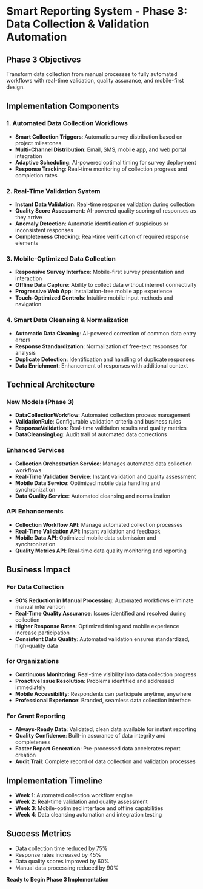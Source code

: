 # Smart Reporting System - Phase 3: Data Collection & Validation Automation

## Phase 3 Objectives
Transform data collection from manual processes to fully automated workflows with real-time validation, quality assurance, and mobile-first design.

## Implementation Components

### 1. Automated Data Collection Workflows
- **Smart Collection Triggers**: Automatic survey distribution based on project milestones
- **Multi-Channel Distribution**: Email, SMS, mobile app, and web portal integration
- **Adaptive Scheduling**: AI-powered optimal timing for survey deployment
- **Response Tracking**: Real-time monitoring of collection progress and completion rates

### 2. Real-Time Validation System
- **Instant Data Validation**: Real-time response validation during collection
- **Quality Score Assessment**: AI-powered quality scoring of responses as they arrive
- **Anomaly Detection**: Automatic identification of suspicious or inconsistent responses
- **Completeness Checking**: Real-time verification of required response elements

### 3. Mobile-Optimized Data Collection
- **Responsive Survey Interface**: Mobile-first survey presentation and interaction
- **Offline Data Capture**: Ability to collect data without internet connectivity
- **Progressive Web App**: Installation-free mobile app experience
- **Touch-Optimized Controls**: Intuitive mobile input methods and navigation

### 4. Smart Data Cleansing & Normalization
- **Automatic Data Cleaning**: AI-powered correction of common data entry errors
- **Response Standardization**: Normalization of free-text responses for analysis
- **Duplicate Detection**: Identification and handling of duplicate responses
- **Data Enrichment**: Enhancement of responses with additional context

## Technical Architecture

### New Models (Phase 3)
- **DataCollectionWorkflow**: Automated collection process management
- **ValidationRule**: Configurable validation criteria and business rules
- **ResponseValidation**: Real-time validation results and quality metrics
- **DataCleansingLog**: Audit trail of automated data corrections

### Enhanced Services
- **Collection Orchestration Service**: Manages automated data collection workflows
- **Real-Time Validation Service**: Instant validation and quality assessment
- **Mobile Data Service**: Optimized mobile data handling and synchronization
- **Data Quality Service**: Automated cleansing and normalization

### API Enhancements
- **Collection Workflow API**: Manage automated collection processes
- **Real-Time Validation API**: Instant validation and feedback
- **Mobile Data API**: Optimized mobile data submission and synchronization
- **Quality Metrics API**: Real-time data quality monitoring and reporting

## Business Impact

### For Data Collection
- **90% Reduction in Manual Processing**: Automated workflows eliminate manual intervention
- **Real-Time Quality Assurance**: Issues identified and resolved during collection
- **Higher Response Rates**: Optimized timing and mobile experience increase participation
- **Consistent Data Quality**: Automated validation ensures standardized, high-quality data

### for Organizations
- **Continuous Monitoring**: Real-time visibility into data collection progress
- **Proactive Issue Resolution**: Problems identified and addressed immediately
- **Mobile Accessibility**: Respondents can participate anytime, anywhere
- **Professional Experience**: Branded, seamless data collection interface

### For Grant Reporting
- **Always-Ready Data**: Validated, clean data available for instant reporting
- **Quality Confidence**: Built-in assurance of data integrity and completeness
- **Faster Report Generation**: Pre-processed data accelerates report creation
- **Audit Trail**: Complete record of data collection and validation processes

## Implementation Timeline
- **Week 1**: Automated collection workflow engine
- **Week 2**: Real-time validation and quality assessment
- **Week 3**: Mobile-optimized interface and offline capabilities
- **Week 4**: Data cleansing automation and integration testing

## Success Metrics
- Data collection time reduced by 75%
- Response rates increased by 45%
- Data quality scores improved by 60%
- Manual data processing reduced by 90%

**Ready to Begin Phase 3 Implementation**